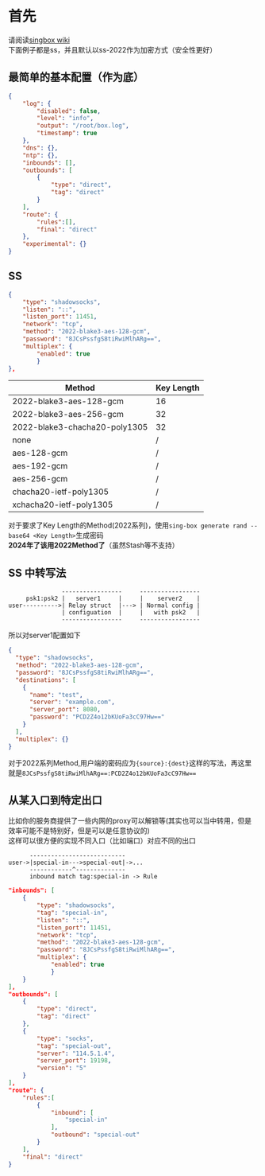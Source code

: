 # 首先
请阅读[singbox wiki](https://sing-box.sagernet.org/)\
下面例子都是ss，并且默认以ss-2022作为加密方式（安全性更好）
## 最简单的基本配置（作为底）
```json
{
    "log": {
        "disabled": false,
        "level": "info",
        "output": "/root/box.log",
        "timestamp": true
    },
    "dns": {},
    "ntp": {},
    "inbounds": [],
    "outbounds": [
        {
            "type": "direct",
            "tag": "direct"
        }
    ],
    "route": {
        "rules":[],
        "final": "direct"
    },
    "experimental": {}
} 
```

## SS
```json
{
    "type": "shadowsocks",
    "listen": "::",
    "listen_port": 11451,
    "network": "tcp",
    "method": "2022-blake3-aes-128-gcm",
    "password": "8JCsPssfgS8tiRwiMlhARg==",
    "multiplex": {
        "enabled": true
        }
},

```
|Method|Key Length|
|--|--|
|2022-blake3-aes-128-gcm|16|
|2022-blake3-aes-256-gcm|32|
|2022-blake3-chacha20-poly1305|32|
|none|/|
|aes-128-gcm|/|
|aes-192-gcm|/|
|aes-256-gcm|/|
|chacha20-ietf-poly1305|/|
|xchacha20-ietf-poly1305|/|

对于要求了Key Length的Method(2022系列)，使用`sing-box generate rand --base64 <Key Length>`生成密码\
**2024年了该用2022Method了**（虽然Stash等不支持）
## SS 中转写法

```
               -----------------     -----------------
     psk1:psk2 |   server1     |     |    server2    |
user---------->| Relay struct  |---> | Normal config |
               | configuation  |     |   with psk2   |
               -----------------     -----------------

```
所以对server1配置如下
```json
{
  "type": "shadowsocks",
  "method": "2022-blake3-aes-128-gcm",
  "password": "8JCsPssfgS8tiRwiMlhARg==",
  "destinations": [
    {
      "name": "test",
      "server": "example.com",
      "server_port": 8080,
      "password": "PCD2Z4o12bKUoFa3cC97Hw=="
    }
  ],
  "multiplex": {}
}
```
对于2022系列Method,用户端的密码应为`{source}:{dest}`这样的写法，再这里就是`8JCsPssfgS8tiRwiMlhARg==:PCD2Z4o12bKUoFa3cC97Hw==`

## 从某入口到特定出口
比如你的服务商提供了一些内网的proxy可以解锁等(其实也可以当中转用，但是效率可能不是特别好，但是可以是任意协议的)\
这样可以很方便的实现不同入口（比如端口）对应不同的出口
```
      ---------------------------
user->|special-in--->special-out|->...
      ------------^--------------
      inbound match tag:special-in -> Rule  
```
```json
"inbounds": [    
    {
        "type": "shadowsocks",
        "tag": "special-in",
        "listen": "::",
        "listen_port": 11451,
        "network": "tcp",
        "method": "2022-blake3-aes-128-gcm",
        "password": "8JCsPssfgS8tiRwiMlhARg==",
        "multiplex": {
            "enabled": true
            }
    }
],
"outbounds": [
    {
        "type": "direct",
        "tag": "direct"
    },
    {
        "type": "socks",
        "tag": "special-out",
        "server": "114.5.1.4",
        "server_port": 19198,
        "version": "5"
    }
],
"route": {
    "rules":[
        {
            "inbound": [
                "special-in"
            ],
            "outbound": "special-out"
        }
    ],
    "final": "direct"
}
```